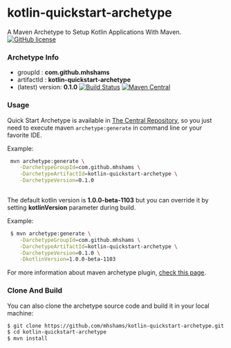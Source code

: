 # kotlin-quickstart-archetype

A Maven Archetype to Setup Kotlin Applications With Maven.
[![GitHub license](https://img.shields.io/badge/license-Apache%20License%202.0-blue.svg?style=flat)](http://www.apache.org/licenses/LICENSE-2.0)
 
### Archetype Info
- groupId         : **com.github.mhshams**
- artifactId      : **kotlin-quickstart-archetype**
- (latest) version: **0.1.0**
[![Build Status](https://travis-ci.org/mhshams/kotlin-quickstart-archetype.svg?branch=master)](https://travis-ci.org/mhshams/kotlin-quickstart-archetype)
[![Maven Central](https://maven-badges.herokuapp.com/maven-central/com.github.mhshams/kotlin-quickstart-archetype/badge.svg)](https://maven-badges.herokuapp.com/maven-central/com.github.mhshams/kotlin-quickstart-archetype)

### Usage

Quick Start Archetype is available in [The Central Repository](http://search.maven.org/#browse), so you just need to execute maven `archetype:generate` in command line or your favorite IDE.

Example:
```bash
 mvn archetype:generate \
    -DarchetypeGroupId=com.github.mhshams \
    -DarchetypeArtifactId=kotlin-quickstart-archetype \
    -DarchetypeVersion=0.1.0
 
```

The default kotlin version is **1.0.0-beta-1103** but you can override it by setting **kotlinVersion** parameter during build.

Example:
```bash
 $ mvn archetype:generate \
    -DarchetypeGroupId=com.github.mhshams \
    -DarchetypeArtifactId=kotlin-quickstart-archetype \
    -DarchetypeVersion=0.1.0 \
    -DkotlinVersion=1.0.0-beta-1103

```

For more information about maven archetype plugin, [check this page](http://maven.apache.org/archetype/maven-archetype-plugin/).

### Clone And Build

You can also clone the archetype source code and build it in your local machine:

```bash
$ git clone https://github.com/mhshams/kotlin-quickstart-archetype.git
$ cd kotlin-quickstart-archetype
$ mvn install

```

